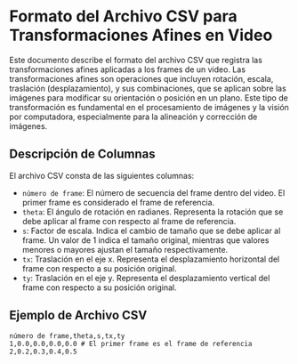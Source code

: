 # Formato del Archivo CSV para Transformaciones Afines en Video

Este documento describe el formato del archivo CSV que registra las transformaciones afines aplicadas a los frames de un video. Las transformaciones afines son operaciones que incluyen rotación, escala, traslación (desplazamiento), y sus combinaciones, que se aplican sobre las imágenes para modificar su orientación o posición en un plano. Este tipo de transformación es fundamental en el procesamiento de imágenes y la visión por computadora, especialmente para la alineación y corrección de imágenes.

## Descripción de Columnas

El archivo CSV consta de las siguientes columnas:

- `número de frame`: El número de secuencia del frame dentro del video. El primer frame es considerado el frame de referencia.
- `theta`: El ángulo de rotación en radianes. Representa la rotación que se debe aplicar al frame con respecto al frame de referencia.
- `s`: Factor de escala. Indica el cambio de tamaño que se debe aplicar al frame. Un valor de 1 indica el tamaño original, mientras que valores menores o mayores ajustan el tamaño respectivamente.
- `tx`: Traslación en el eje x. Representa el desplazamiento horizontal del frame con respecto a su posición original.
- `ty`: Traslación en el eje y. Representa el desplazamiento vertical del frame con respecto a su posición original.

## Ejemplo de Archivo CSV

```csv
número de frame,theta,s,tx,ty
1,0.0,0.0,0.0,0.0 # El primer frame es el frame de referencia
2,0.2,0.3,0.4,0.5
```